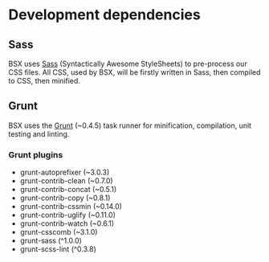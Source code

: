 # Development dependencies

## Sass
BSX uses [Sass][2] (Syntactically Awesome StyleSheets) to pre-process our CSS files. All CSS, used by BSX, will be firstly written in Sass, then compiled to CSS, then minified.

## Grunt
BSX uses the [Grunt][2] (~0.4.5) task runner for minification, compilation, unit testing and linting.

### Grunt plugins
- grunt-autoprefixer (~3.0.3)
- grunt-contrib-clean (~0.7.0)
- grunt-contrib-concat (~0.5.1)
- grunt-contrib-copy (~0.8.1)
- grunt-contrib-cssmin (~0.14.0)
- grunt-contrib-uglify (~0.11.0)
- grunt-contrib-watch (~0.6.1)
- grunt-csscomb (~3.1.0)
- grunt-sass (^1.0.0)
- grunt-scss-lint (^0.3.8)

[1]: http://sass-lang.com/ "Sass: Syntactically Awesome StyleSheets"
[2]: http://gruntjs.com/ "Grunt: Task runner"
